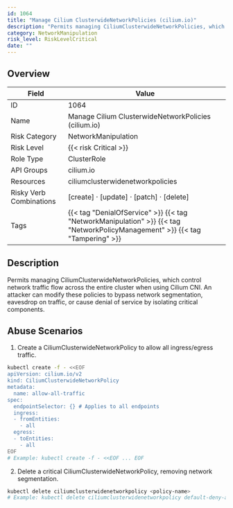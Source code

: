 ```yaml
---
id: 1064
title: "Manage Cilium ClusterwideNetworkPolicies (cilium.io)"
description: "Permits managing CiliumClusterwideNetworkPolicies, which control network traffic flow across the entire cluster when using Cilium CNI. An attacker can modify these policies to bypass network segmentation, eavesdrop on traffic, or cause denial of service by isolating critical components."
category: NetworkManipulation
risk_level: RiskLevelCritical
date: ""
---
```


## Overview

| Field                   | Value                                                                                                                         |
| ----------------------- | ----------------------------------------------------------------------------------------------------------------------------- |
| ID                      | 1064                                                                                                                          |
| Name                    | Manage Cilium ClusterwideNetworkPolicies (cilium.io)                                                                          |
| Risk Category           | NetworkManipulation                                                                                                           |
| Risk Level              | {{< risk Critical >}}                                                                                                         |
| Role Type               | ClusterRole                                                                                                                   |
| API Groups              | cilium.io                                                                                                                     |
| Resources               | ciliumclusterwidenetworkpolicies                                                                                              |
| Risky Verb Combinations | [create] · [update] · [patch] · [delete]                                                                                      |
| Tags                    | {{< tag "DenialOfService" >}} {{< tag "NetworkManipulation" >}} {{< tag "NetworkPolicyManagement" >}} {{< tag "Tampering" >}} |

## Description

Permits managing CiliumClusterwideNetworkPolicies, which control network traffic flow across the entire cluster when using Cilium CNI. An attacker can modify these policies to bypass network segmentation, eavesdrop on traffic, or cause denial of service by isolating critical components.

## Abuse Scenarios

1. Create a CiliumClusterwideNetworkPolicy to allow all ingress/egress traffic.

```bash
kubectl create -f - <<EOF
apiVersion: cilium.io/v2
kind: CiliumClusterwideNetworkPolicy
metadata:
  name: allow-all-traffic
spec:
  endpointSelector: {} # Applies to all endpoints
  ingress:
  - fromEntities:
    - all
  egress:
  - toEntities:
    - all
EOF
# Example: kubectl create -f - <<EOF ... EOF

```

2. Delete a critical CiliumClusterwideNetworkPolicy, removing network segmentation.

```bash
kubectl delete ciliumclusterwidenetworkpolicy <policy-name>
# Example: kubectl delete ciliumclusterwidenetworkpolicy default-deny-all

```
